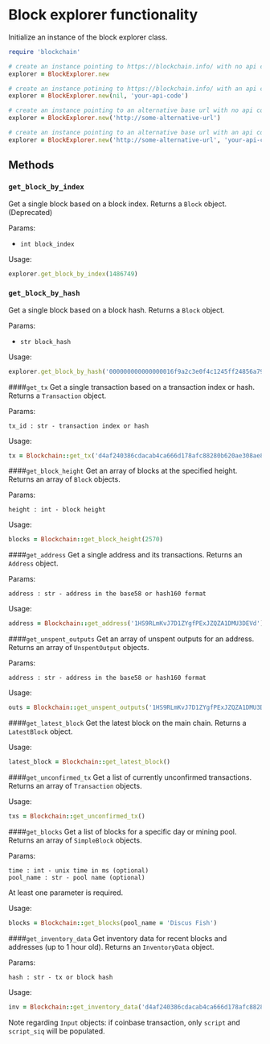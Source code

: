 # Block explorer functionality

Initialize an instance of the block explorer class.

```ruby
require 'blockchain'

# create an instance pointing to https://blockchain.info/ with no api code
explorer = BlockExplorer.new

# create an instance potining to https://blockchain.info/ with an api code
explorer = BlockExplorer.new(nil, 'your-api-code')

# create an instance pointing to an alternative base url with no api code
explorer = BlockExplorer.new('http://some-alternative-url')

# create an instance pointing to an alternative base url with an api code
explorer = BlockExplorer.new('http://some-alternative-url', 'your-api-code')
```

## Methods

### `get_block_by_index`

Get a single block based on a block index. Returns a `Block` object. (Deprecated)

Params:

* `int block_index`

Usage:
```ruby
explorer.get_block_by_index(1486749)
```

### `get_block_by_hash`

Get a single block based on a block hash. Returns a `Block` object.

Params:

* `str block_hash`

Usage:
```ruby
explorer.get_block_by_hash('000000000000000016f9a2c3e0f4c1245ff24856a79c34806969f5084f410680')
```

####`get_tx`
Get a single transaction based on a transaction index or hash. Returns a `Transaction` object.

Params:
```
tx_id : str - transaction index or hash
```

Usage:
```ruby
tx = Blockchain::get_tx('d4af240386cdacab4ca666d178afc88280b620ae308ae8d2585e9ab8fc664a94')
```

####`get_block_height`
Get an array of blocks at the specified height. Returns an array of `Block` objects.

Params:
```
height : int - block height
```

Usage:
```ruby
blocks = Blockchain::get_block_height(2570)
```

####`get_address`
Get a single address and its transactions. Returns an `Address` object.

Params:
```
address : str - address in the base58 or hash160 format
```

Usage:
```ruby
address = Blockchain::get_address('1HS9RLmKvJ7D1ZYgfPExJZQZA1DMU3DEVd')
```

####`get_unspent_outputs`
Get an array of unspent outputs for an address. Returns an array of `UnspentOutput` objects.

Params:
```
address : str - address in the base58 or hash160 format
```

Usage:
```ruby
outs = Blockchain::get_unspent_outputs('1HS9RLmKvJ7D1ZYgfPExJZQZA1DMU3DEVd')
```

####`get_latest_block`
Get the latest block on the main chain. Returns a `LatestBlock` object.

Usage:
```ruby
latest_block = Blockchain::get_latest_block()
```

####`get_unconfirmed_tx`
Get a list of currently unconfirmed transactions. Returns an array of `Transaction` objects.

Usage:
```ruby
txs = Blockchain::get_unconfirmed_tx()
```

####`get_blocks`
Get a list of blocks for a specific day or mining pool. Returns an array of `SimpleBlock` objects.

Params:
```
time : int - unix time in ms (optional)
pool_name : str - pool name (optional)
```
At least one parameter is required.

Usage:
```ruby
blocks = Blockchain::get_blocks(pool_name = 'Discus Fish')
```

####`get_inventory_data`
Get inventory data for recent blocks and addresses (up to 1 hour old). Returns an `InventoryData` object.

Params:
```
hash : str - tx or block hash
```

Usage:
```ruby
inv = Blockchain::get_inventory_data('d4af240386cdacab4ca666d178afc88280b620ae308ae8d2585e9ab8fc664a94')
```

Note regarding `Input` objects: if coinbase transaction, only `script` and `script_siq` will be populated.

